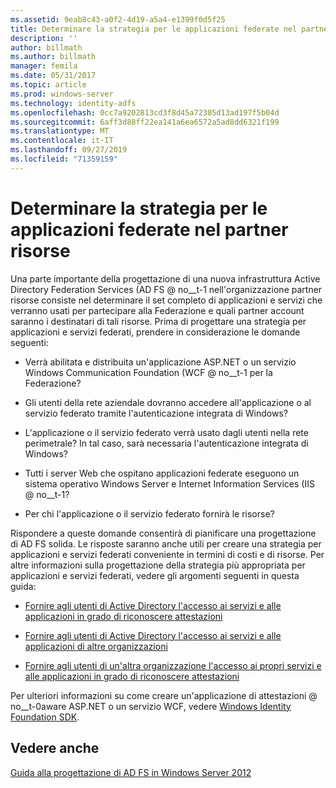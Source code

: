 ```yaml
---
ms.assetid: 9eab8c43-a0f2-4d19-a5a4-e1399f0d5f25
title: Determinare la strategia per le applicazioni federate nel partner risorse
description: ''
author: billmath
ms.author: billmath
manager: femila
ms.date: 05/31/2017
ms.topic: article
ms.prod: windows-server
ms.technology: identity-adfs
ms.openlocfilehash: 0cc7a9202813cd3f8d45a72305d13ad197f5b04d
ms.sourcegitcommit: 6aff3d88ff22ea141a6ea6572a5ad8dd6321f199
ms.translationtype: MT
ms.contentlocale: it-IT
ms.lasthandoff: 09/27/2019
ms.locfileid: "71359159"
---
```

# <a name="determine-your-federated-application-strategy-in-the-resource-partner"></a>Determinare la strategia per le applicazioni federate nel partner risorse

Una parte importante della progettazione di una nuova infrastruttura Active Directory Federation Services \(AD FS @ no__t-1 nell'organizzazione partner risorse consiste nel determinare il set completo di applicazioni e servizi che verranno usati per partecipare alla Federazione e quali partner account saranno i destinatari di tali risorse. Prima di progettare una strategia per applicazioni e servizi federati, prendere in considerazione le domande seguenti:  
  
-   Verrà abilitata e distribuita un'applicazione ASP.NET o un servizio Windows Communication Foundation \(WCF @ no__t-1 per la Federazione?  
  
-   Gli utenti della rete aziendale dovranno accedere all'applicazione o al servizio federato tramite l'autenticazione integrata di Windows?  
  
-   L'applicazione o il servizio federato verrà usato dagli utenti nella rete perimetrale? In tal caso, sarà necessaria l'autenticazione integrata di Windows?  
  
-   Tutti i server Web che ospitano applicazioni federate eseguono un sistema operativo Windows Server e Internet Information Services \(IIS @ no__t-1?  
  
-   Per chi l'applicazione o il servizio federato fornirà le risorse?  
  
Rispondere a queste domande consentirà di pianificare una progettazione di AD FS solida. Le risposte saranno anche utili per creare una strategia per applicazioni e servizi federati conveniente in termini di costi e di risorse. Per altre informazioni sulla progettazione della strategia più appropriata per applicazioni e servizi federati, vedere gli argomenti seguenti in questa guida:  
  
-   [Fornire agli utenti di Active Directory l'accesso ai servizi e alle applicazioni in grado di riconoscere attestazioni](Provide-Your-Active-Directory-Users-Access-to-Your-Claims-Aware-Applications-and-Services.md)  
  
-   [Fornire agli utenti di Active Directory l'accesso ai servizi e alle applicazioni di altre organizzazioni](Provide-Your-Active-Directory-Users-Access-to-the-Applications-and-Services-of-Other-Organizations.md)  
  
-   [Fornire agli utenti di un'altra organizzazione l'accesso ai propri servizi e alle applicazioni in grado di riconoscere attestazioni](Provide-Users-in-Another-Organization-Access-to-Your-Claims-Aware-Applications-and-Services.md)  
  
Per ulteriori informazioni su come creare un'applicazione di attestazioni @ no__t-0aware ASP.NET o un servizio WCF, vedere [Windows Identity Foundation SDK](https://go.microsoft.com/fwlink/?LinkId=122266).  
  
## <a name="see-also"></a>Vedere anche
[Guida alla progettazione di AD FS in Windows Server 2012](AD-FS-Design-Guide-in-Windows-Server-2012.md)

